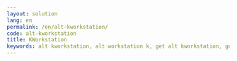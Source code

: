 ```yaml
---
layout: solution
lang: en
permalink: /en/alt-kworkstation/
code: alt-kworkstation
title: KWorkstation
keywords: alt kworkstation, alt workstation k, get alt kworkstation, get workstation k, get alt workstation, altlinux, basealt, download alt kworkstation, download alt workstation k, alt workstation distribution, BaseALT Ltd, opensource, linux, kde
---
```

